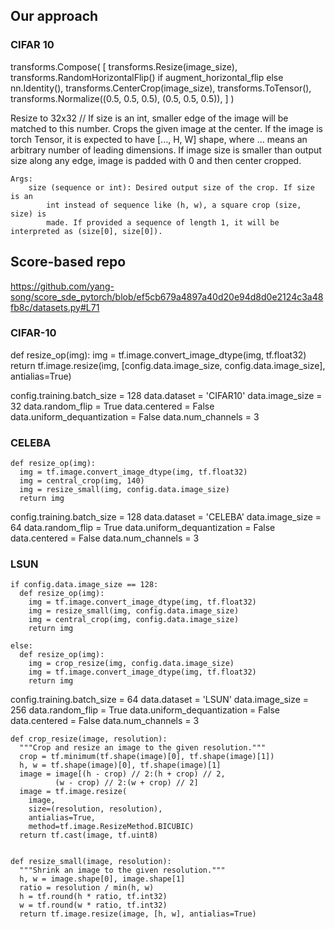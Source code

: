 

## Our approach
### CIFAR 10

transforms.Compose(
            [
                transforms.Resize(image_size),
                transforms.RandomHorizontalFlip()
                if augment_horizontal_flip
                else nn.Identity(),
                transforms.CenterCrop(image_size),
                transforms.ToTensor(),
                transforms.Normalize((0.5, 0.5, 0.5), (0.5, 0.5, 0.5)),
            ]
        )

Resize to 32x32
// If size is an int, smaller edge of the image will be matched to this number.
Crops the given image at the center.
    If the image is torch Tensor, it is expected
    to have [..., H, W] shape, where ... means an arbitrary number of leading dimensions.
    If image size is smaller than output size along any edge, image is padded with 0 and then center cropped.

    Args:
        size (sequence or int): Desired output size of the crop. If size is an
            int instead of sequence like (h, w), a square crop (size, size) is
            made. If provided a sequence of length 1, it will be interpreted as (size[0], size[0]).

## Score-based repo
https://github.com/yang-song/score_sde_pytorch/blob/ef5cb679a4897a40d20e94d8d0e2124c3a48fb8c/datasets.py#L71


### CIFAR-10
def resize_op(img):
img = tf.image.convert_image_dtype(img, tf.float32)
return tf.image.resize(img, [config.data.image_size, config.data.image_size], antialias=True)


config.training.batch_size = 128
  data.dataset = 'CIFAR10'
  data.image_size = 32
  data.random_flip = True
  data.centered = False
  data.uniform_dequantization = False
  data.num_channels = 3


### CELEBA

    def resize_op(img):
      img = tf.image.convert_image_dtype(img, tf.float32)
      img = central_crop(img, 140)
      img = resize_small(img, config.data.image_size)
      return img


config.training.batch_size = 128
  data.dataset = 'CELEBA'
  data.image_size = 64
  data.random_flip = True
  data.uniform_dequantization = False
  data.centered = False
  data.num_channels = 3


### LSUN


    if config.data.image_size == 128:
      def resize_op(img):
        img = tf.image.convert_image_dtype(img, tf.float32)
        img = resize_small(img, config.data.image_size)
        img = central_crop(img, config.data.image_size)
        return img

    else:
      def resize_op(img):
        img = crop_resize(img, config.data.image_size)
        img = tf.image.convert_image_dtype(img, tf.float32)
        return img

config.training.batch_size = 64
  data.dataset = 'LSUN'
  data.image_size = 256
  data.random_flip = True
  data.uniform_dequantization = False
  data.centered = False
  data.num_channels = 3





```
def crop_resize(image, resolution):
  """Crop and resize an image to the given resolution."""
  crop = tf.minimum(tf.shape(image)[0], tf.shape(image)[1])
  h, w = tf.shape(image)[0], tf.shape(image)[1]
  image = image[(h - crop) // 2:(h + crop) // 2,
          (w - crop) // 2:(w + crop) // 2]
  image = tf.image.resize(
    image,
    size=(resolution, resolution),
    antialias=True,
    method=tf.image.ResizeMethod.BICUBIC)
  return tf.cast(image, tf.uint8)


def resize_small(image, resolution):
  """Shrink an image to the given resolution."""
  h, w = image.shape[0], image.shape[1]
  ratio = resolution / min(h, w)
  h = tf.round(h * ratio, tf.int32)
  w = tf.round(w * ratio, tf.int32)
  return tf.image.resize(image, [h, w], antialias=True)
```

